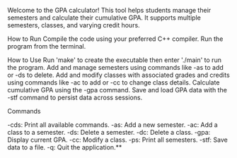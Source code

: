 Welcome to the GPA calculator! This tool helps students manage their semesters and calculate their cumulative GPA. It supports multiple semesters, classes, and varying credit hours.

How to Run
Compile the code using your preferred C++ compiler.
Run the program from the terminal.

How to Use
Run 'make' to create the executable then enter './main' to run the program.
Add and manage semesters using commands like -as to add or -ds to delete.
Add and modify classes with associated grades and credits using commands like -ac to add or -cc to change class details.
Calculate cumulative GPA using the -gpa command.
Save and load GPA data with the -stf command to persist data across sessions.

Commands

-cds: Print all available commands.
-as: Add a new semester.
-ac: Add a class to a semester.
-ds: Delete a semester.
-dc: Delete a class.
-gpa: Display current GPA.
-cc: Modify a class.
-ps: Print all semesters.
-stf: Save data to a file.
-q: Quit the application.**
